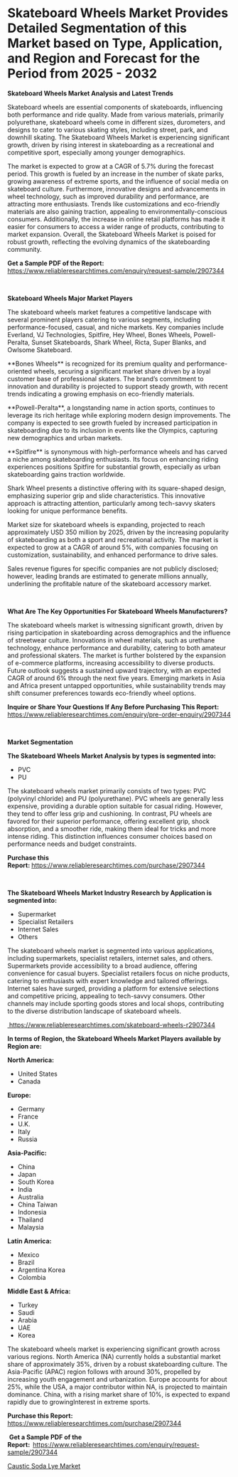<p><h1>Skateboard Wheels Market Provides Detailed Segmentation of this Market based on Type, Application, and Region and Forecast for the Period from 2025 - 2032</h1></p><p><strong>Skateboard Wheels Market Analysis and Latest Trends</strong></p>
<p><p>Skateboard wheels are essential components of skateboards, influencing both performance and ride quality. Made from various materials, primarily polyurethane, skateboard wheels come in different sizes, durometers, and designs to cater to various skating styles, including street, park, and downhill skating. The Skateboard Wheels Market is experiencing significant growth, driven by rising interest in skateboarding as a recreational and competitive sport, especially among younger demographics.</p><p>The market is expected to grow at a CAGR of 5.7% during the forecast period. This growth is fueled by an increase in the number of skate parks, growing awareness of extreme sports, and the influence of social media on skateboard culture. Furthermore, innovative designs and advancements in wheel technology, such as improved durability and performance, are attracting more enthusiasts. Trends like customizations and eco-friendly materials are also gaining traction, appealing to environmentally-conscious consumers. Additionally, the increase in online retail platforms has made it easier for consumers to access a wider range of products, contributing to market expansion. Overall, the Skateboard Wheels Market is poised for robust growth, reflecting the evolving dynamics of the skateboarding community.</p></p>
<p><strong>Get a Sample PDF of the Report:&nbsp;</strong> <a href="https://www.reliableresearchtimes.com/enquiry/request-sample/2907344?utm_campaign=3311&utm_medium=2&utm_source=Github&utm_content=ia&utm_term=12032025&utm_id=skateboard-wheels">https://www.reliableresearchtimes.com/enquiry/request-sample/2907344</a></p>
<p>&nbsp;</p>
<p><strong>Skateboard Wheels Major Market Players</strong></p>
<p><p>The skateboard wheels market features a competitive landscape with several prominent players catering to various segments, including performance-focused, casual, and niche markets. Key companies include Everland, VJ Technologies, Spitfire, Hey Wheel, Bones Wheels, Powell-Peralta, Sunset Skateboards, Shark Wheel, Ricta, Super Blanks, and Owlsome Skateboard.</p><p>**Bones Wheels** is recognized for its premium quality and performance-oriented wheels, securing a significant market share driven by a loyal customer base of professional skaters. The brand’s commitment to innovation and durability is projected to support steady growth, with recent trends indicating a growing emphasis on eco-friendly materials.</p><p>**Powell-Peralta**, a longstanding name in action sports, continues to leverage its rich heritage while exploring modern design improvements. The company is expected to see growth fueled by increased participation in skateboarding due to its inclusion in events like the Olympics, capturing new demographics and urban markets.</p><p>**Spitfire** is synonymous with high-performance wheels and has carved a niche among skateboarding enthusiasts. Its focus on enhancing riding experiences positions Spitfire for substantial growth, especially as urban skateboarding gains traction worldwide.</p><p>Shark Wheel presents a distinctive offering with its square-shaped design, emphasizing superior grip and slide characteristics. This innovative approach is attracting attention, particularly among tech-savvy skaters looking for unique performance benefits.</p><p>Market size for skateboard wheels is expanding, projected to reach approximately USD 350 million by 2025, driven by the increasing popularity of skateboarding as both a sport and recreational activity. The market is expected to grow at a CAGR of around 5%, with companies focusing on customization, sustainability, and enhanced performance to drive sales. </p><p>Sales revenue figures for specific companies are not publicly disclosed; however, leading brands are estimated to generate millions annually, underlining the profitable nature of the skateboard accessory market.</p></p>
<p>&nbsp;</p>
<p><strong>What Are The Key Opportunities For Skateboard Wheels Manufacturers?</strong></p>
<p><p>The skateboard wheels market is witnessing significant growth, driven by rising participation in skateboarding across demographics and the influence of streetwear culture. Innovations in wheel materials, such as urethane technology, enhance performance and durability, catering to both amateur and professional skaters. The market is further bolstered by the expansion of e-commerce platforms, increasing accessibility to diverse products. Future outlook suggests a sustained upward trajectory, with an expected CAGR of around 6% through the next five years. Emerging markets in Asia and Africa present untapped opportunities, while sustainability trends may shift consumer preferences towards eco-friendly wheel options.</p></p>
<p><strong>Inquire or Share Your Questions If Any Before Purchasing This Report:</strong> <a href="https://www.reliableresearchtimes.com/enquiry/pre-order-enquiry/2907344?utm_campaign=3311&utm_medium=2&utm_source=Github&utm_content=ia&utm_term=12032025&utm_id=skateboard-wheels">https://www.reliableresearchtimes.com/enquiry/pre-order-enquiry/2907344</a></p>
<p>&nbsp;</p>
<p><strong>Market Segmentation</strong></p>
<p><strong>The Skateboard Wheels Market Analysis by types is segmented into:</strong></p>
<p><ul><li>PVC</li><li>PU</li></ul></p>
<p><p>The skateboard wheels market primarily consists of two types: PVC (polyvinyl chloride) and PU (polyurethane). PVC wheels are generally less expensive, providing a durable option suitable for casual riding. However, they tend to offer less grip and cushioning. In contrast, PU wheels are favored for their superior performance, offering excellent grip, shock absorption, and a smoother ride, making them ideal for tricks and more intense riding. This distinction influences consumer choices based on performance needs and budget constraints.</p></p>
<p><strong>Purchase this Report:&nbsp;</strong><a href="https://www.reliableresearchtimes.com/purchase/2907344?utm_campaign=3311&utm_medium=2&utm_source=Github&utm_content=ia&utm_term=12032025&utm_id=skateboard-wheels">https://www.reliableresearchtimes.com/purchase/2907344</a></p>
<p>&nbsp;</p>
<p><strong>The Skateboard Wheels Market Industry Research by Application is segmented into:</strong></p>
<p><ul><li>Supermarket</li><li>Specialist Retailers</li><li>Internet Sales</li><li>Others</li></ul></p>
<p><p>The skateboard wheels market is segmented into various applications, including supermarkets, specialist retailers, internet sales, and others. Supermarkets provide accessibility to a broad audience, offering convenience for casual buyers. Specialist retailers focus on niche products, catering to enthusiasts with expert knowledge and tailored offerings. Internet sales have surged, providing a platform for extensive selections and competitive pricing, appealing to tech-savvy consumers. Other channels may include sporting goods stores and local shops, contributing to the diverse distribution landscape of skateboard wheels.</p></p>
<p><a href="https://www.reliableresearchtimes.com/skateboard-wheels-r2907344?utm_campaign=3311&utm_medium=2&utm_source=Github&utm_content=ia&utm_term=12032025&utm_id=skateboard-wheels">&nbsp;https://www.reliableresearchtimes.com/skateboard-wheels-r2907344</a></p>
<p><strong>In terms of Region, the Skateboard Wheels Market Players available by Region are:</strong></p>
<p>
    <p> <strong> North America: </strong>
        <ul>
            <li>United States</li>
            <li>Canada</li>
        </ul>
        </p> 
    <p> <strong> Europe: </strong>
        <ul>
            <li>Germany</li>
            <li>France</li>
            <li>U.K.</li>
            <li>Italy</li>
            <li>Russia</li>
        </ul>
        </p> 
    <p> <strong> Asia-Pacific: </strong>
        <ul>
            <li>China</li>
            <li>Japan</li>
            <li>South Korea</li>
            <li>India</li>
            <li>Australia</li>
            <li>China Taiwan</li>
            <li>Indonesia</li>
            <li>Thailand</li>
            <li>Malaysia</li>
        </ul>
        </p> 
    <p> <strong> Latin America: </strong>
        <ul>
            <li>Mexico</li>
            <li>Brazil</li>
            <li>Argentina Korea</li>
            <li>Colombia</li>
        </ul>
        </p> 
    <p> <strong> Middle East & Africa: </strong>
        <ul>
            <li>Turkey</li>
            <li>Saudi</li>
            <li>Arabia</li>
            <li>UAE</li>
            <li>Korea</li>
        </ul>
    </p>
    </p>
<p><p>The skateboard wheels market is experiencing significant growth across various regions. North America (NA) currently holds a substantial market share of approximately 35%, driven by a robust skateboarding culture. The Asia-Pacific (APAC) region follows with around 30%, propelled by increasing youth engagement and urbanization. Europe accounts for about 25%, while the USA, a major contributor within NA, is projected to maintain dominance. China, with a rising market share of 10%, is expected to expand rapidly due to growingInterest in extreme sports.</p></p>
<p><strong>Purchase this Report: </strong><a href="https://www.reliableresearchtimes.com/purchase/2907344?utm_campaign=3311&utm_medium=2&utm_source=Github&utm_content=ia&utm_term=12032025&utm_id=skateboard-wheels">https://www.reliableresearchtimes.com/purchase/2907344</a></p>
<p>&nbsp;<strong>Get a Sample PDF of the Report:&nbsp;&nbsp;</strong><a href="https://www.reliableresearchtimes.com/enquiry/request-sample/2907344?utm_campaign=3311&utm_medium=2&utm_source=Github&utm_content=ia&utm_term=12032025&utm_id=skateboard-wheels">https://www.reliableresearchtimes.com/enquiry/request-sample/2907344</a></p>
<p><strong></strong></p>
<p><p><a href="https://github.com/iwanesucices/Market-Research-Report-List-1/blob/main/caustic-soda-lye-market.md?utm_campaign=3311&utm_medium=2&utm_source=Github&utm_content=ia&utm_term=12032025&utm_id=skateboard-wheels">Caustic Soda Lye Market</a></p></p>